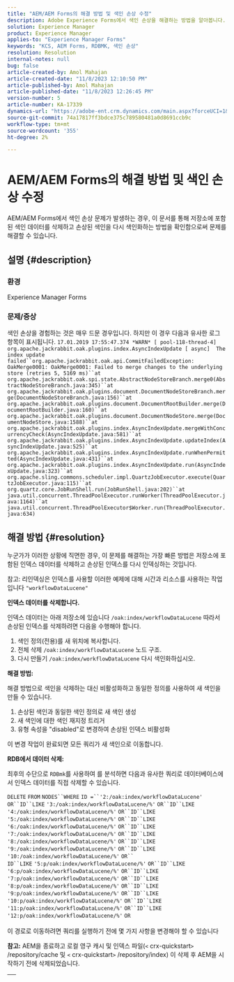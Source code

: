 ```yaml
---
title: "AEM/AEM Forms의 해결 방법 및 색인 손상 수정"
description: Adobe Experience Forms에서 색인 손상을 해결하는 방법을 알아봅니다. 저장소에 포함된 인덱스 데이터를 삭제하고 손상된 인덱스를 다시 인덱싱합니다.
solution: Experience Manager
product: Experience Manager
applies-to: "Experience Manager Forms"
keywords: "KCS, AEM Forms, RDBMK, 색인 손상"
resolution: Resolution
internal-notes: null
bug: false
article-created-by: Amol Mahajan
article-created-date: "11/8/2023 12:10:50 PM"
article-published-by: Amol Mahajan
article-published-date: "11/8/2023 12:26:45 PM"
version-number: 5
article-number: KA-17339
dynamics-url: "https://adobe-ent.crm.dynamics.com/main.aspx?forceUCI=1&pagetype=entityrecord&etn=knowledgearticle&id=de7689d8-2f7e-ee11-8179-6045bd006704"
source-git-commit: 74a17817ff3bdce375c789580481a0d8691ccb9c
workflow-type: tm+mt
source-wordcount: '355'
ht-degree: 2%

---
```


# AEM/AEM Forms의 해결 방법 및 색인 손상 수정


AEM/AEM Forms에서 색인 손상 문제가 발생하는 경우, 이 문서를 통해 저장소에 포함된 색인 데이터를 삭제하고 손상된 색인을 다시 색인화하는 방법을 확인함으로써 문제를 해결할 수 있습니다.

## 설명 {#description}


### <b>환경</b>

Experience Manager Forms



### <b>문제/증상</b>

색인 손상을 경험하는 것은 매우 드문 경우입니다. 하지만 이 경우 다음과 유사한 로그 항목이 표시됩니다.
`17.01.2019 17:55:47.374 *WARN* [ pool-118-thread-4]  org.apache.jackrabbit.oak.plugins.index.AsyncIndexUpdate [ async]  The index update failed``org.apache.jackrabbit.oak.api.CommitFailedException: OakMerge0001: OakMerge0001: Failed to merge changes to the underlying store (retries 5, 5169 ms)``at org.apache.jackrabbit.oak.spi.state.AbstractNodeStoreBranch.merge0(AbstractNodeStoreBranch.java:345)``at org.apache.jackrabbit.oak.plugins.document.DocumentNodeStoreBranch.merge(DocumentNodeStoreBranch.java:156)``at org.apache.jackrabbit.oak.plugins.document.DocumentRootBuilder.merge(DocumentRootBuilder.java:160)``at org.apache.jackrabbit.oak.plugins.document.DocumentNodeStore.merge(DocumentNodeStore.java:1588)``at org.apache.jackrabbit.oak.plugins.index.AsyncIndexUpdate.mergeWithConcurrencyCheck(AsyncIndexUpdate.java:581)``at org.apache.jackrabbit.oak.plugins.index.AsyncIndexUpdate.updateIndex(AsyncIndexUpdate.java:525)``at org.apache.jackrabbit.oak.plugins.index.AsyncIndexUpdate.runWhenPermitted(AsyncIndexUpdate.java:431)``at org.apache.jackrabbit.oak.plugins.index.AsyncIndexUpdate.run(AsyncIndexUpdate.java:323)``at org.apache.sling.commons.scheduler.impl.QuartzJobExecutor.execute(QuartzJobExecutor.java:115)``at org.quartz.core.JobRunShell.run(JobRunShell.java:202)``at java.util.concurrent.ThreadPoolExecutor.runWorker(ThreadPoolExecutor.java:1164)``at java.util.concurrent.ThreadPoolExecutor$Worker.run(ThreadPoolExecutor.java:634)`

## 해결 방법 {#resolution}


누군가가 이러한 상황에 직면한 경우, 이 문제를 해결하는 가장 빠른 방법은 저장소에 포함된 인덱스 데이터를 삭제하고 손상된 인덱스를 다시 인덱싱하는 것입니다.

참고: 리인덱싱은 인덱스를 사용할 이러한 예제에 대해 시간과 리소스를 사용하는 작업입니다 `"workflowDataLucene"`

<b>인덱스 데이터를 삭제합니다. </b>

인덱스 데이터는 아래 저장소에 있습니다 `/oak:index/workflowDataLucene` 따라서 손상된 인덱스를 삭제하려면 다음을 수행해야 합니다.

1. 색인 정의(전용)를 새 위치에 복사합니다.
2. 전체 삭제 `/oak:index/workflowDataLucene` 노드 구조.
3. 다시 만들기 `/oak:index/workflowDataLucene` 다시 색인화하십시오.


<b>해결 방법:</b>

해결 방법으로 색인을 삭제하는 대신 비활성화하고 동일한 정의를 사용하여 새 색인을 만들 수 있습니다.

1. 손상된 색인과 동일한 색인 정의로 새 색인 생성
2. 새 색인에 대한 색인 재지정 트리거
3. 유형 속성을 &quot;disabled&quot;로 변경하여 손상된 인덱스 비활성화


이 변경 작업이 완료되면 모든 쿼리가 새 색인으로 이동합니다.

<b>RDB에서 데이터 삭제:</b>

최후의 수단으로 `RDBmk`를 사용하여 를 분석하면 다음과 유사한 쿼리로 데이터베이스에서 인덱스 데이터를 직접 삭제할 수 있습니다.

`DELETE` `FROM` `NODES``WHERE`
`ID =``'2:/oak:index/workflowDataLucene'` `OR``ID``LIKE` `'3:/oak:index/workflowDataLucene/%'` `OR``ID``LIKE` `'4:/oak:index/workflowDataLucene/%'` `OR``ID``LIKE` `'5:/oak:index/workflowDataLucene/%'` `OR``ID``LIKE` `'6:/oak:index/workflowDataLucene/%'` `OR``ID``LIKE` `'7:/oak:index/workflowDataLucene/%'` `OR``ID``LIKE` `'8:/oak:index/workflowDataLucene/%'` `OR``ID``LIKE` `'9:/oak:index/workflowDataLucene/%'` `OR``ID``LIKE` `'10:/oak:index/workflowDataLucene/%'` `OR`` ` <br>`ID``LIKE` `'5:p/oak:index/workflowDataLucene/%'` `OR``ID``LIKE` `'6:p/oak:index/workflowDataLucene/%'` `OR``ID``LIKE` `'7:p/oak:index/workflowDataLucene/%'` `OR``ID``LIKE` `'8:p/oak:index/workflowDataLucene/%'` `OR``ID``LIKE` `'9:p/oak:index/workflowDataLucene/%'` `OR``ID``LIKE` `'10:p/oak:index/workflowDataLucene/%'` `OR``ID``LIKE` `'11:p/oak:index/workflowDataLucene/%'` `OR``ID``LIKE` `'12:p/oak:index/workflowDataLucene/%'` `OR`<br> <br>
이 경로로 이동하려면 쿼리를 실행하기 전에 몇 가지 사항을 변경해야 할 수 있습니다

<b>참고:</b> AEM을 종료하고 로컬 영구 캐시 및 인덱스 파일(`<` crx-quickstart`>` /repository/cache 및 `<` crx-quickstart`>` /repository/index) 이 삭제 후 AEM을 시작하기 전에 삭제되었습니다.


|   |
| --- |

